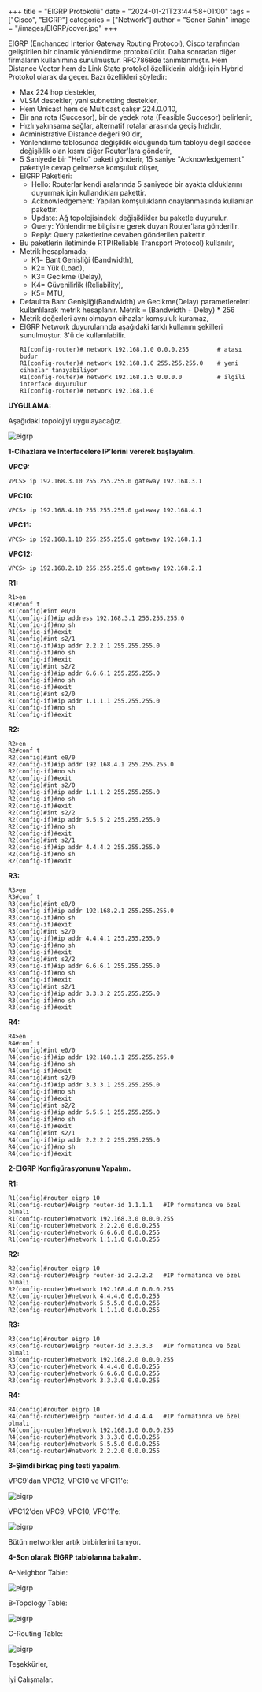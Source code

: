 +++
title = "EIGRP Protokolü"
date = "2024-01-21T23:44:58+01:00"
tags = ["Cisco", "EIGRP"]
categories = ["Network"]
author = "Soner Sahin"
image = "/images/EIGRP/cover.jpg"
+++

EIGRP (Enchanced Interior Gateway Routing Protocol), Cisco tarafından geliştirilen bir dinamik yönlendirme protokolüdür. Daha sonradan diğer firmaların kullanımına sunulmuştur. RFC7868de tanımlanmıştır. Hem Distance Vector hem de Link State protokol özelliklerini aldığı için Hybrid Protokol olarak da geçer. Bazı özellikleri şöyledir:
- Max 224 hop destekler,
- VLSM destekler, yani subnetting destekler,
- Hem Unicast hem de Multicast çalışır 224.0.0.10,
- Bir ana rota (Succesor), bir de yedek rota (Feasible Succesor) belirlenir,
- Hızlı yakınsama sağlar, alternatif rotalar arasında geçiş hızlıdır,
- Administrative Distance değeri 90'dır,
- Yönlendirme tablosunda değişiklik olduğunda tüm tabloyu değil sadece değişiklik olan kısmı diğer Router'lara gönderir,
-  5 Saniyede bir "Hello" paketi gönderir, 15 saniye "Acknowledgement" paketiyle cevap gelmezse komşuluk düşer,
- EIGRP Paketleri: 
	- Hello: Routerlar kendi aralarında 5 saniyede bir ayakta olduklarını duyurmak için kullandıkları pakettir.
	- Acknowledgement: Yapılan komşulukların onaylanmasında kullanılan pakettir.
	- Update: Ağ topolojisindeki değişiklikler bu paketle duyurulur.
	- Query: Yönlendirme bilgisine gerek duyan Router'lara gönderilir.
	- Reply: Query paketlerine cevaben gönderilen pakettir.
- Bu paketlerin iletiminde RTP(Reliable Transport Protocol) kullanılır,
- Metrik hesaplamada;
	- K1= Bant Genişliği (Bandwidth), 
	- K2= Yük (Load), 
	- K3= Gecikme (Delay),
	- K4= Güvenilirlik (Reliability), 
	- K5= MTU,
- Defaultta Bant Genişliği(Bandwidth) ve Gecikme(Delay) parametlereleri kullanlılarak metrik hesaplanır. Metrik = (Bandwidth + Delay) * 256
- Metrik değerleri aynı olmayan cihazlar komşuluk kuramaz,
- EIGRP Network duyurularında aşağıdaki farklı kullanım şekilleri sunulmuştur. 3'ü de kullanılabilir.
	```
    R1(config-router)# network 192.168.1.0 0.0.0.255        # atası budur
	R1(config-router)# network 192.168.1.0 255.255.255.0    # yeni cihazlar tanıyabiliyor
	R1(config-router)# network 192.168.1.5 0.0.0.0          # ilgili interface duyurulur
	R1(config-router)# network 192.168.1.0
    ```

**UYGULAMA:**

Aşağıdaki topolojiyi uygulayacağız.

![eigrp](/images/EIGRP/1.png)


**1-Cihazlara ve Interfacelere IP'lerini vererek başlayalım.**

**VPC9:**
```
VPCS> ip 192.168.3.10 255.255.255.0 gateway 192.168.3.1
```

**VPC10:**
```
VPCS> ip 192.168.4.10 255.255.255.0 gateway 192.168.4.1
```

**VPC11:**
```
VPCS> ip 192.168.1.10 255.255.255.0 gateway 192.168.1.1
```

**VPC12:**
```
VPCS> ip 192.168.2.10 255.255.255.0 gateway 192.168.2.1
```

**R1:**
```
R1>en
R1#conf t
R1(config)#int e0/0
R1(config-if)#ip address 192.168.3.1 255.255.255.0
R1(config-if)#no sh
R1(config-if)#exit    
R1(config)#int s2/1
R1(config-if)#ip addr 2.2.2.1 255.255.255.0
R1(config-if)#no sh
R1(config-if)#exit
R1(config)#int s2/2
R1(config-if)#ip addr 6.6.6.1 255.255.255.0
R1(config-if)#no sh
R1(config-if)#exit
R1(config)#int s2/0
R1(config-if)#ip addr 1.1.1.1 255.255.255.0
R1(config-if)#no sh
R1(config-if)#exit
```

**R2:**
```
R2>en
R2#conf t
R2(config)#int e0/0
R2(config-if)#ip addr 192.168.4.1 255.255.255.0
R2(config-if)#no sh
R2(config-if)#exit
R2(config)#int s2/0
R2(config-if)#ip addr 1.1.1.2 255.255.255.0
R2(config-if)#no sh
R2(config-if)#exit
R2(config)#int s2/2
R2(config-if)#ip addr 5.5.5.2 255.255.255.0
R2(config-if)#no sh
R2(config-if)#exit
R2(config)#int s2/1
R2(config-if)#ip addr 4.4.4.2 255.255.255.0
R2(config-if)#no sh
R2(config-if)#exit
```

**R3:**
```
R3>en
R3#conf t
R3(config)#int e0/0
R3(config-if)#ip addr 192.168.2.1 255.255.255.0
R3(config-if)#no sh
R3(config-if)#exit
R3(config)#int s2/0
R3(config-if)#ip addr 4.4.4.1 255.255.255.0
R3(config-if)#no sh
R3(config-if)#exit
R3(config)#int s2/2
R3(config-if)#ip addr 6.6.6.1 255.255.255.0
R3(config-if)#no sh
R3(config-if)#exit
R3(config)#int s2/1
R3(config-if)#ip addr 3.3.3.2 255.255.255.0
R3(config-if)#no sh
R3(config-if)#exit

```

**R4:**
```
R4>en
R4#conf t
R4(config)#int e0/0
R4(config-if)#ip addr 192.168.1.1 255.255.255.0
R4(config-if)#no sh
R4(config-if)#exit
R4(config)#int s2/0
R4(config-if)#ip addr 3.3.3.1 255.255.255.0
R4(config-if)#no sh
R4(config-if)#exit
R4(config)#int s2/2
R4(config-if)#ip addr 5.5.5.1 255.255.255.0
R4(config-if)#no sh
R4(config-if)#exit
R4(config)#int s2/1
R4(config-if)#ip addr 2.2.2.2 255.255.255.0
R4(config-if)#no sh
R4(config-if)#exit
```

**2-EIGRP Konfigürasyonunu Yapalım.**

**R1:**
```
R1(config)#router eigrp 10
R1(config-router)#eigrp router-id 1.1.1.1   #IP formatında ve özel olmalı
R1(config-router)#network 192.168.3.0 0.0.0.255
R1(config-router)#network 2.2.2.0 0.0.0.255  
R1(config-router)#network 6.6.6.0 0.0.0.255
R1(config-router)#network 1.1.1.0 0.0.0.255
```

**R2:**
```
R2(config)#router eigrp 10
R2(config-router)#eigrp router-id 2.2.2.2   #IP formatında ve özel olmalı
R2(config-router)#network 192.168.4.0 0.0.0.255
R2(config-router)#network 4.4.4.0 0.0.0.255 
R2(config-router)#network 5.5.5.0 0.0.0.255
R2(config-router)#network 1.1.1.0 0.0.0.255
```

**R3:**
```
R3(config)#router eigrp 10
R3(config-router)#eigrp router-id 3.3.3.3   #IP formatında ve özel olmalı
R3(config-router)#network 192.168.2.0 0.0.0.255
R3(config-router)#network 4.4.4.0 0.0.0.255 
R3(config-router)#network 6.6.6.0 0.0.0.255
R3(config-router)#network 3.3.3.0 0.0.0.255
```

**R4:**
```
R4(config)#router eigrp 10
R4(config-router)#eigrp router-id 4.4.4.4   #IP formatında ve özel olmalı
R4(config-router)#network 192.168.1.0 0.0.0.255
R4(config-router)#network 3.3.3.0 0.0.0.255 
R4(config-router)#network 5.5.5.0 0.0.0.255
R4(config-router)#network 2.2.2.0 0.0.0.255
```

**3-Şimdi birkaç ping testi yapalım.**

VPC9'dan VPC12, VPC10 ve VPC11'e:

![eigrp](/images/EIGRP/2.png)

VPC12'den VPC9, VPC10, VPC11'e:

![eigrp](/images/EIGRP/3.png)

Bütün networkler artık birbirlerini tanıyor.

**4-Son olarak EIGRP tablolarına bakalım.**

A-Neighbor Table:

![eigrp](/images/EIGRP/4.png)


B-Topology Table:

![eigrp](/images/EIGRP/5.png)

C-Routing Table:

![eigrp](/images/EIGRP/6.png)

Teşekkürler,


İyi Çalışmalar.